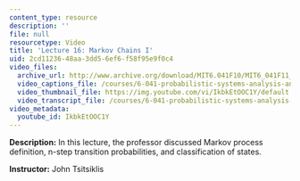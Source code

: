 ```yaml
---
content_type: resource
description: ''
file: null
resourcetype: Video
title: 'Lecture 16: Markov Chains I'
uid: 2cd11236-48aa-3dd5-6ef6-f58f95e9f0c4
video_files:
  archive_url: http://www.archive.org/download/MIT6.041F10/MIT6_041F11_lec16_300k.mp4
  video_captions_file: /courses/6-041-probabilistic-systems-analysis-and-applied-probability-fall-2010/ce0d351dcde55f47a147efe7a9803a9e_IkbkEtOOC1Y.vtt
  video_thumbnail_file: https://img.youtube.com/vi/IkbkEtOOC1Y/default.jpg
  video_transcript_file: /courses/6-041-probabilistic-systems-analysis-and-applied-probability-fall-2010/e734c0f5717e3b47a8f6e243970f36d3_IkbkEtOOC1Y.pdf
video_metadata:
  youtube_id: IkbkEtOOC1Y
---
```


**Description:** In this lecture, the professor discussed Markov process definition, n-step transition probabilities, and classification of states.

**Instructor:** John Tsitsiklis
